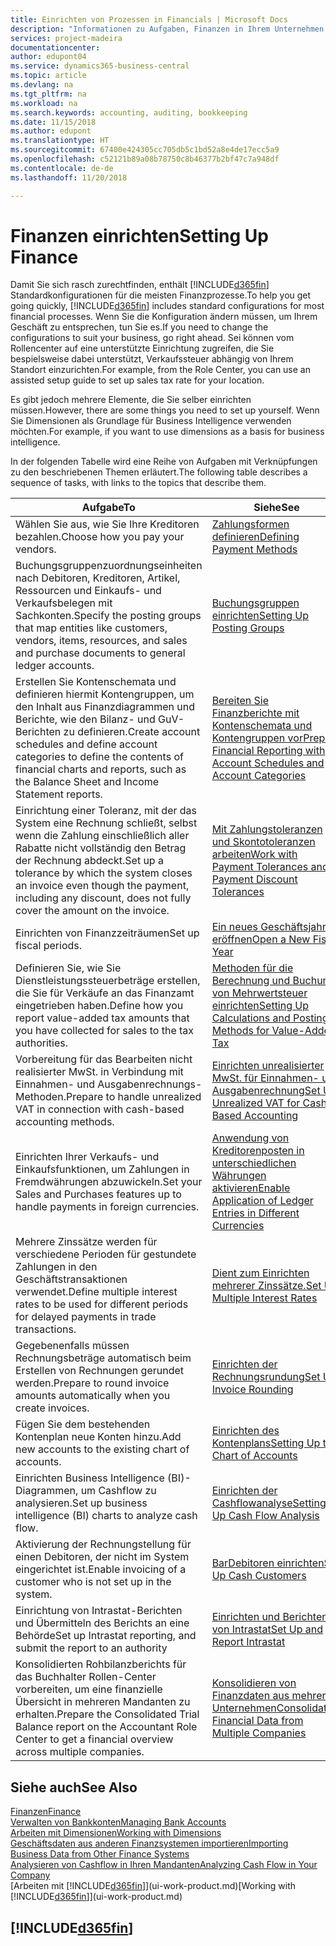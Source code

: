 ```yaml
---
title: Einrichten von Prozessen in Financials | Microsoft Docs
description: "Informationen zu Aufgaben, Finanzen in Ihrem Unternehmen einzurichten, um Ihrer Buchhaltung, oder Buchhaltungsanforderungen Prüfungen zu entsprechen."
services: project-madeira
documentationcenter: 
author: edupont04
ms.service: dynamics365-business-central
ms.topic: article
ms.devlang: na
ms.tgt_pltfrm: na
ms.workload: na
ms.search.keywords: accounting, auditing, bookkeeping
ms.date: 11/15/2018
ms.author: edupont
ms.translationtype: HT
ms.sourcegitcommit: 67400e424305cc705db5c1bd52a8e4de17ecc5a9
ms.openlocfilehash: c52121b89a08b78750c8b46377b2bf47c7a948df
ms.contentlocale: de-de
ms.lasthandoff: 11/20/2018

---
```

# <a name="setting-up-finance"></a><span data-ttu-id="4daf7-103">Finanzen einrichten</span><span class="sxs-lookup"><span data-stu-id="4daf7-103">Setting Up Finance</span></span>
<span data-ttu-id="4daf7-104">Damit Sie sich rasch zurechtfinden, enthält [!INCLUDE[d365fin](includes/d365fin_md.md)] Standardkonfigurationen für die meisten Finanzprozesse.</span><span class="sxs-lookup"><span data-stu-id="4daf7-104">To help you get going quickly, [!INCLUDE[d365fin](includes/d365fin_md.md)] includes standard configurations for most financial processes.</span></span> <span data-ttu-id="4daf7-105">Wenn Sie die Konfiguration ändern müssen, um Ihrem Geschäft zu entsprechen, tun Sie es.</span><span class="sxs-lookup"><span data-stu-id="4daf7-105">If you need to change the configurations to suit your business, go right ahead.</span></span> <span data-ttu-id="4daf7-106">Sei können vom Rollencenter auf eine unterstützte Einrichtung zugreifen, die Sie bespielsweise dabei unterstützt, Verkaufssteuer abhängig von Ihrem Standort einzurichten.</span><span class="sxs-lookup"><span data-stu-id="4daf7-106">For example, from the Role Center, you can use an assisted setup guide to set up sales tax rate for your location.</span></span>  

<span data-ttu-id="4daf7-107">Es gibt jedoch mehrere Elemente, die Sie selber einrichten müssen.</span><span class="sxs-lookup"><span data-stu-id="4daf7-107">However, there are some things you need to set up yourself.</span></span> <span data-ttu-id="4daf7-108">Wenn Sie Dimensionen als Grundlage für Business Intelligence verwenden möchten.</span><span class="sxs-lookup"><span data-stu-id="4daf7-108">For example, if you want to use dimensions as a basis for business intelligence.</span></span>  

<span data-ttu-id="4daf7-109">In der folgenden Tabelle wird eine Reihe von Aufgaben mit Verknüpfungen zu den beschriebenen Themen erläutert.</span><span class="sxs-lookup"><span data-stu-id="4daf7-109">The following table describes a sequence of tasks, with links to the topics that describe them.</span></span>

| <span data-ttu-id="4daf7-110">Aufgabe</span><span class="sxs-lookup"><span data-stu-id="4daf7-110">To</span></span> | <span data-ttu-id="4daf7-111">Siehe</span><span class="sxs-lookup"><span data-stu-id="4daf7-111">See</span></span> |
| --- | --- |
| <span data-ttu-id="4daf7-112">Wählen Sie aus, wie Sie Ihre Kreditoren bezahlen.</span><span class="sxs-lookup"><span data-stu-id="4daf7-112">Choose how you pay your vendors.</span></span> |[<span data-ttu-id="4daf7-113">Zahlungsformen definieren</span><span class="sxs-lookup"><span data-stu-id="4daf7-113">Defining Payment Methods</span></span>](finance-payment-methods.md) |
| <span data-ttu-id="4daf7-114">Buchungsgruppenzuordnungseinheiten nach Debitoren, Kreditoren, Artikel, Ressourcen und Einkaufs- und Verkaufsbelegen mit Sachkonten.</span><span class="sxs-lookup"><span data-stu-id="4daf7-114">Specify the posting groups that map entities like customers, vendors, items, resources, and sales and purchase documents to general ledger accounts.</span></span> |[<span data-ttu-id="4daf7-115">Buchungsgruppen einrichten</span><span class="sxs-lookup"><span data-stu-id="4daf7-115">Setting Up Posting Groups</span></span>](finance-posting-groups.md)|
|<span data-ttu-id="4daf7-116">Erstellen Sie Kontenschemata und definieren hiermit Kontengruppen, um den Inhalt aus Finanzdiagrammen und Berichte, wie den Bilanz- und GuV-Berichten zu definieren.</span><span class="sxs-lookup"><span data-stu-id="4daf7-116">Create account schedules and define account categories to define the contents of financial charts and reports, such as the Balance Sheet and Income Statement reports.</span></span>|[<span data-ttu-id="4daf7-117">Bereiten Sie Finanzberichte mit Kontenschemata und Kontengruppen vor</span><span class="sxs-lookup"><span data-stu-id="4daf7-117">Prepare Financial Reporting with Account Schedules and Account Categories</span></span>](bi-how-work-account-schedule.md)|
|<span data-ttu-id="4daf7-118">Einrichtung einer Toleranz, mit der das System eine Rechnung schließt, selbst wenn die Zahlung einschließlich aller Rabatte nicht vollständig den Betrag der Rechnung abdeckt.</span><span class="sxs-lookup"><span data-stu-id="4daf7-118">Set up a tolerance by which the system closes an invoice even though the payment, including any discount, does not fully cover the amount on the invoice.</span></span>|[<span data-ttu-id="4daf7-119">Mit Zahlungstoleranzen und Skontotoleranzen arbeiten</span><span class="sxs-lookup"><span data-stu-id="4daf7-119">Work with Payment Tolerances and Payment Discount Tolerances</span></span>](finance-payment-tolerance-and-payment-discount-tolerance.md)|
| <span data-ttu-id="4daf7-120">Einrichten von Finanzzeiträumen</span><span class="sxs-lookup"><span data-stu-id="4daf7-120">Set up fiscal periods.</span></span> |[<span data-ttu-id="4daf7-121">Ein neues Geschäftsjahres eröffnen</span><span class="sxs-lookup"><span data-stu-id="4daf7-121">Open a New Fiscal Year</span></span>](finance-how-open-new-fiscal-year.md) |
| <span data-ttu-id="4daf7-122">Definieren Sie, wie Sie Dienstleistungssteuerbeträge erstellen, die Sie für Verkäufe an das Finanzamt eingetrieben haben.</span><span class="sxs-lookup"><span data-stu-id="4daf7-122">Define how you report value-added tax amounts that you have collected for sales to the tax authorities.</span></span> |[<span data-ttu-id="4daf7-123">Methoden für die Berechnung und Buchung von Mehrwertsteuer einrichten</span><span class="sxs-lookup"><span data-stu-id="4daf7-123">Setting Up Calculations and Posting Methods for Value-Added Tax</span></span>](finance-setup-vat.md)|
|<span data-ttu-id="4daf7-124">Vorbereitung für das Bearbeiten nicht realisierter MwSt. in Verbindung mit Einnahmen- und Ausgabenrechnungs-Methoden.</span><span class="sxs-lookup"><span data-stu-id="4daf7-124">Prepare to handle unrealized VAT in connection with cash-based accounting methods.</span></span>|[<span data-ttu-id="4daf7-125">Einrichten unrealisierter MwSt. für Einnahmen- und Ausgabenrechnung</span><span class="sxs-lookup"><span data-stu-id="4daf7-125">Set Up Unrealized VAT for Cash-Based Accounting</span></span>](finance-setup-unrealized-vat.md)|
| <span data-ttu-id="4daf7-126">Einrichten Ihrer Verkaufs- und Einkaufsfunktionen, um Zahlungen in Fremdwährungen abzuwickeln.</span><span class="sxs-lookup"><span data-stu-id="4daf7-126">Set your Sales and Purchases features up to handle payments in foreign currencies.</span></span>|[<span data-ttu-id="4daf7-127">Anwendung von Kreditorenposten in unterschiedlichen Währungen aktivieren</span><span class="sxs-lookup"><span data-stu-id="4daf7-127">Enable Application of Ledger Entries in Different Currencies</span></span>](finance-how-enable-application-ledger-entries-different-currencies.md)
|<span data-ttu-id="4daf7-128">Mehrere Zinssätze werden für verschiedene Perioden für gestundete Zahlungen in den Geschäftstransaktionen verwendet.</span><span class="sxs-lookup"><span data-stu-id="4daf7-128">Define multiple interest rates to be used for different periods for delayed payments in trade transactions.</span></span>|[<span data-ttu-id="4daf7-129">Dient zum Einrichten mehrerer Zinssätze.</span><span class="sxs-lookup"><span data-stu-id="4daf7-129">Set Up Multiple Interest Rates</span></span>](finance-how-to-set-up-multiple-interest-rates.md)|
|<span data-ttu-id="4daf7-130">Gegebenenfalls müssen Rechnungsbeträge automatisch beim Erstellen von Rechnungen gerundet werden.</span><span class="sxs-lookup"><span data-stu-id="4daf7-130">Prepare to round invoice amounts automatically when you create invoices.</span></span>|[<span data-ttu-id="4daf7-131">Einrichten der Rechnungsrundung</span><span class="sxs-lookup"><span data-stu-id="4daf7-131">Set Up Invoice Rounding</span></span>](finance-set-up-invoice-rounding.md)|
| <span data-ttu-id="4daf7-132">Fügen Sie dem bestehenden Kontenplan neue Konten hinzu.</span><span class="sxs-lookup"><span data-stu-id="4daf7-132">Add new accounts to the existing chart of accounts.</span></span> |[<span data-ttu-id="4daf7-133">Einrichten des Kontenplans</span><span class="sxs-lookup"><span data-stu-id="4daf7-133">Setting Up the Chart of Accounts</span></span>](finance-setup-chart-accounts.md) |
| <span data-ttu-id="4daf7-134">Einrichten Business Intelligence (BI)- Diagrammen, um Cashflow zu analysieren.</span><span class="sxs-lookup"><span data-stu-id="4daf7-134">Set up business intelligence (BI) charts to analyze cash flow.</span></span> |[<span data-ttu-id="4daf7-135">Einrichten der Cashflowanalyse</span><span class="sxs-lookup"><span data-stu-id="4daf7-135">Setting Up Cash Flow Analysis</span></span>](finance-setup-cash-flow-analyses.md) |
|<span data-ttu-id="4daf7-136">Aktivierung der Rechnungstellung für einen Debitoren, der nicht im System eingerichtet ist.</span><span class="sxs-lookup"><span data-stu-id="4daf7-136">Enable invoicing of a customer who is not set up in the system.</span></span>|[<span data-ttu-id="4daf7-137">BarDebitoren einrichten</span><span class="sxs-lookup"><span data-stu-id="4daf7-137">Set Up Cash Customers</span></span>](finance-how-to-set-up-cash-customers.md)|
| <span data-ttu-id="4daf7-138">Einrichtung von Intrastat-Berichten und Übermitteln des Berichts an eine Behörde</span><span class="sxs-lookup"><span data-stu-id="4daf7-138">Set up Intrastat reporting, and submit the report to an authority</span></span> | [<span data-ttu-id="4daf7-139">Einrichten und Berichten von Intrastat</span><span class="sxs-lookup"><span data-stu-id="4daf7-139">Set Up and Report Intrastat</span></span>](finance-how-setup-report-intrastat.md)|
|<span data-ttu-id="4daf7-140">Konsolidierten Rohbilanzberichts für das Buchhalter Rollen-Center vorbereiten, um eine finanzielle Übersicht in mehreren Mandanten zu erhalten.</span><span class="sxs-lookup"><span data-stu-id="4daf7-140">Prepare the Consolidated Trial Balance report on the Accountant Role Center to get a financial overview across multiple companies.</span></span>|[<span data-ttu-id="4daf7-141">Konsolidieren von Finanzdaten aus mehreren Unternehmen</span><span class="sxs-lookup"><span data-stu-id="4daf7-141">Consolidating Financial Data from Multiple Companies</span></span>](finance-consolidated-company-reporting.md)|

## <a name="see-also"></a><span data-ttu-id="4daf7-142">Siehe auch</span><span class="sxs-lookup"><span data-stu-id="4daf7-142">See Also</span></span>
[<span data-ttu-id="4daf7-143">Finanzen</span><span class="sxs-lookup"><span data-stu-id="4daf7-143">Finance</span></span>](finance.md)  
[<span data-ttu-id="4daf7-144">Verwalten von Bankkonten</span><span class="sxs-lookup"><span data-stu-id="4daf7-144">Managing Bank Accounts</span></span>](bank-manage-bank-accounts.md)  
[<span data-ttu-id="4daf7-145">Arbeiten mit Dimensionen</span><span class="sxs-lookup"><span data-stu-id="4daf7-145">Working with Dimensions</span></span>](finance-dimensions.md)  
[<span data-ttu-id="4daf7-146">Geschäftsdaten aus anderen Finanzsystemen importieren</span><span class="sxs-lookup"><span data-stu-id="4daf7-146">Importing Business Data from Other Finance Systems</span></span>](across-import-data-configuration-packages.md)  
[<span data-ttu-id="4daf7-147">Analysieren von Cashflow in Ihren Mandanten</span><span class="sxs-lookup"><span data-stu-id="4daf7-147">Analyzing Cash Flow in Your Company</span></span>](finance-analyze-cash-flow.md)  
<span data-ttu-id="4daf7-148">[Arbeiten mit [!INCLUDE[d365fin](includes/d365fin_md.md)]](ui-work-product.md)</span><span class="sxs-lookup"><span data-stu-id="4daf7-148">[Working with [!INCLUDE[d365fin](includes/d365fin_md.md)]](ui-work-product.md)</span></span>  

## [!INCLUDE[d365fin](includes/free_trial_md.md)]  

